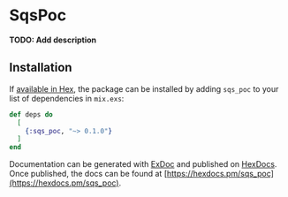 # SqsPoc

**TODO: Add description**

## Installation

If [available in Hex](https://hex.pm/docs/publish), the package can be installed
by adding `sqs_poc` to your list of dependencies in `mix.exs`:

```elixir
def deps do
  [
    {:sqs_poc, "~> 0.1.0"}
  ]
end
```

Documentation can be generated with [ExDoc](https://github.com/elixir-lang/ex_doc)
and published on [HexDocs](https://hexdocs.pm). Once published, the docs can
be found at [https://hexdocs.pm/sqs_poc](https://hexdocs.pm/sqs_poc).

